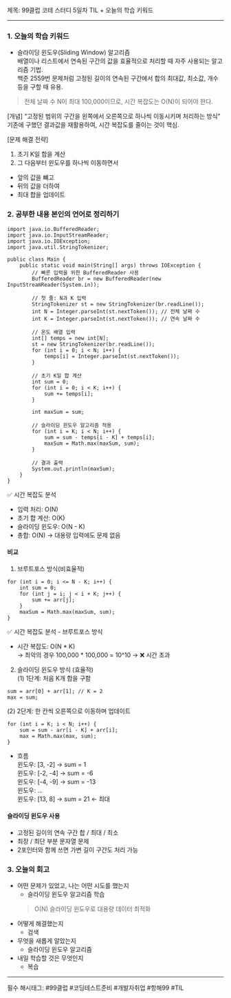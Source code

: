 제목: 99클럽 코테 스터디 5일차 TIL + 오늘의 학습 키워드

---
### 1. 오늘의 학습 키워드
- 슬라이딩 윈도우(Sliding Window) 알고리즘  
배열이나 리스트에서 연속된 구간의 값을 효율적으로 처리할 때 자주 사용되는 알고리즘 기법.  
   백준 2559번 문제처럼 고정된 길이의 연속된 구간에서 합의 최대값, 최소값, 개수 등을 구할 때 유용.
> 전체 날짜 수 N이 최대 100,000이므로, 시간 복잡도는 O(N)이 되어야 한다.

[개념]
“고정된 범위의 구간을 왼쪽에서 오른쪽으로 하나씩 이동시키며 처리하는 방식”  
기존에 구했던 결과값을 재활용하여, 시간 복잡도를 줄이는 것이 핵심.

[문제 해결 전략]
1. 초기 K일 합을 계산
2. 그 다음부터 윈도우를 하나씩 이동하면서
- 앞의 값을 뺴고
- 뒤의 값을 더하여
- 최대 합을 업데이트

### 2. 공부한 내용 본인의 언어로 정리하기
````
import java.io.BufferedReader;
import java.io.InputStreamReader;
import java.io.IOException;
import java.util.StringTokenizer;

public class Main {
    public static void main(String[] args) throws IOException {
        // 빠른 입력을 위한 BufferedReader 사용
        BufferedReader br = new BufferedReader(new InputStreamReader(System.in));

        // 첫 줄: N과 K 입력
        StringTokenizer st = new StringTokenizer(br.readLine());
        int N = Integer.parseInt(st.nextToken()); // 전체 날짜 수
        int K = Integer.parseInt(st.nextToken()); // 연속 날짜 수

        // 온도 배열 입력
        int[] temps = new int[N];
        st = new StringTokenizer(br.readLine());
        for (int i = 0; i < N; i++) {
            temps[i] = Integer.parseInt(st.nextToken());
        }

        // 초기 K일 합 계산
        int sum = 0;
        for (int i = 0; i < K; i++) {
            sum += temps[i];
        }

        int maxSum = sum;

        // 슬라이딩 윈도우 알고리즘 적용
        for (int i = K; i < N; i++) {
            sum = sum - temps[i - K] + temps[i];
            maxSum = Math.max(maxSum, sum);
        }

        // 결과 출력
        System.out.println(maxSum);
    }
}
````

✅ 시간 복잡도 분석
- 입력 처리: O(N)
- 초기 합 계산: O(K)
- 슬라이딩 윈도우: O(N - K)
- 총합: O(N) → 대용량 입력에도 문제 없음

#### 비교  
1. 브루트포스 방식(비효율적)  
````
for (int i = 0; i <= N - K; i++) {
    int sum = 0;
    for (int j = i; j < i + K; j++) {
        sum += arr[j];
    }
    maxSum = Math.max(maxSum, sum);
}
````
✅ 시간 복잡도 분석 - 브루트포스 방식  
- 시간 복잡도: O(N * K)    
→ 최악의 경우 100,000 * 100,000 = 10^10 → ❌ 시간 초과  
  
2. 슬라이딩 윈도우 방식 (효율적)  
(1) 1단계: 처음 K개 합을 구함  
````
sum = arr[0] + arr[1]; // K = 2
max = sum;
````
(2) 2단계: 한 칸씩 오른쪽으로 이동하며 업데이트  
````
for (int i = K; i < N; i++) {
    sum = sum - arr[i - K] + arr[i];
    max = Math.max(max, sum);
}
````
- 흐름  
  윈도우: [3, -2] → sum = 1  
  윈도우: [-2, -4] → sum = -6  
  윈도우: [-4, -9] → sum = -13  
  윈도우: ...  
  윈도우: [13, 8] → sum = 21 ← 최대  

#### 슬라이딩 윈도우 사용
- 고정된 길이의 연속 구간 합 / 최대 / 최소 
- 최장 / 최단 부분 문자열 문제 
- 2포인터와 함께 쓰면 가변 길이 구간도 처리 가능

### 3. 오늘의 회고
- 어떤 문제가 있었고, 나는 어떤 시도를 했는지
    - 슬라이딩 윈도우 알고리즘 학습
  > O(N) 슬라이딩 윈도우로 대용량 데이터 최적화
- 어떻게 해결했는지
    - 검색
- 무엇을 새롭게 알았는지
    - 슬라이딩 윈도우 알고리즘
- 내일 학습할 것은 무엇인지
    - 복습

----
필수 해시태그: #99클럽 #코딩테스트준비 #개발자취업 #항해99 #TIL
